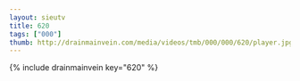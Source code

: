 ```yaml
--- 
layout: sieutv
title: 620
tags: ["000"]
thumb: http://drainmainvein.com/media/videos/tmb/000/000/620/player.jpg
---
```

{% include drainmainvein key="620" %} 

